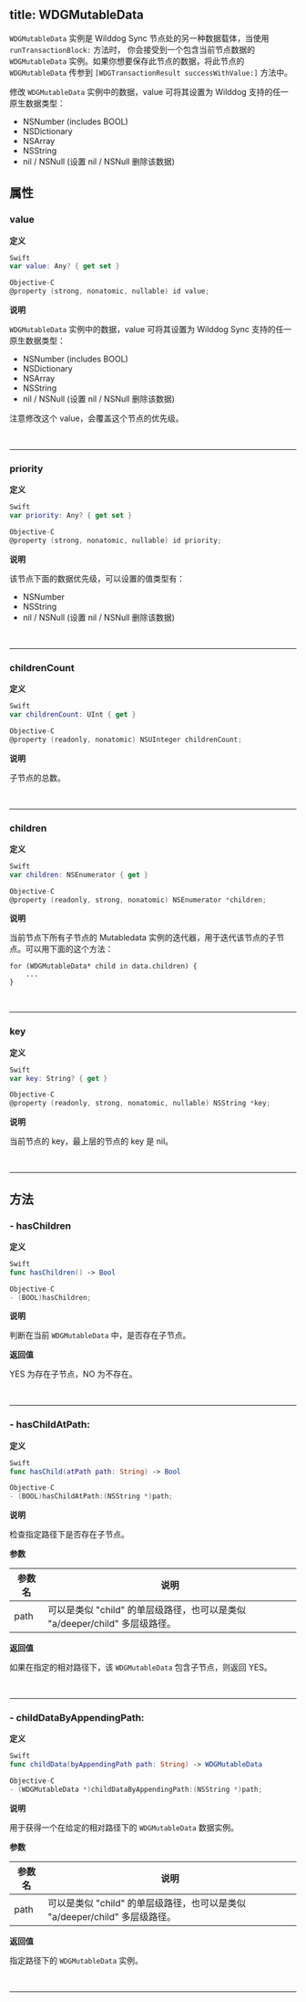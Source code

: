 title: WDGMutableData
---

`WDGMutableData` 实例是 Wilddog Sync 节点处的另一种数据载体，当使用 `runTransactionBlock:` 方法时，
你会接受到一个包含当前节点数据的 `WDGMutableData` 实例。如果你想要保存此节点的数据，将此节点的
`WDGMutableData` 传参到 `[WDGTransactionResult successWithValue:]` 方法中。

修改 `WDGMutableData` 实例中的数据，value 可将其设置为 Wilddog 支持的任一原生数据类型：

 * NSNumber (includes BOOL)
 * NSDictionary
 * NSArray
 * NSString
 * nil / NSNull (设置 nil / NSNull 删除该数据)


## 属性

### value

**定义**

```swift
Swift
var value: Any? { get set }
```
```objectivec
Objective-C
@property (strong, nonatomic, nullable) id value;
```

**说明**

`WDGMutableData` 实例中的数据，value 可将其设置为 Wilddog Sync 支持的任一原生数据类型：

* NSNumber (includes BOOL)
* NSDictionary
* NSArray
* NSString
* nil / NSNull (设置 nil / NSNull 删除该数据)

注意修改这个 value，会覆盖这个节点的优先级。

</br>

---

### priority

**定义**

```swift
Swift
var priority: Any? { get set }
```
```objectivec
Objective-C
@property (strong, nonatomic, nullable) id priority;
```

**说明**

该节点下面的数据优先级，可以设置的值类型有：

* NSNumber
* NSString
* nil / NSNull (设置 nil / NSNull 删除该数据)

</br>

---

### childrenCount

**定义**

```swift
Swift
var childrenCount: UInt { get }
```
```objectivec
Objective-C
@property (readonly, nonatomic) NSUInteger childrenCount;
```

**说明**

子节点的总数。

</br>

---

### children

**定义**

```swift
Swift
var children: NSEnumerator { get }
```
```objectivec
Objective-C
@property (readonly, strong, nonatomic) NSEnumerator *children;
```

**说明**

当前节点下所有子节点的 Mutabledata 实例的迭代器，用于迭代该节点的子节点。可以用下面的这个方法：

    for (WDGMutableData* child in data.children) {
        ...
    }

</br>

---

### key

**定义**

```swift
Swift
var key: String? { get }
```
```objectivec
Objective-C
@property (readonly, strong, nonatomic, nullable) NSString *key;
```

**说明**

当前节点的 key，最上层的节点的 key 是 nil。

</br>

---





## 方法

### - hasChildren

**定义**

```swift
Swift
func hasChildren() -> Bool
```
```objectivec
Objective-C
- (BOOL)hasChildren;
```

**说明**

判断在当前 `WDGMutableData` 中，是否存在子节点。
 



**返回值**

YES 为存在子节点，NO 为不存在。


</br>

---

### - hasChildAtPath:

**定义**

```swift
Swift
func hasChild(atPath path: String) -> Bool
```
```objectivec
Objective-C
- (BOOL)hasChildAtPath:(NSString *)path;
```

**说明**

检查指定路径下是否存在子节点。
 


**参数**

 参数名 | 说明 
---|---
path|可以是类似 "child" 的单层级路径，也可以是类似 "a/deeper/child" 多层级路径。




**返回值**

如果在指定的相对路径下，该 `WDGMutableData` 包含子节点，则返回 YES。


</br>

---

### - childDataByAppendingPath:

**定义**

```swift
Swift
func childData(byAppendingPath path: String) -> WDGMutableData
```
```objectivec
Objective-C
- (WDGMutableData *)childDataByAppendingPath:(NSString *)path;
```

**说明**

用于获得一个在给定的相对路径下的 `WDGMutableData` 数据实例。
 


**参数**

 参数名 | 说明 
---|---
path|可以是类似 "child" 的单层级路径，也可以是类似 "a/deeper/child" 多层级路径。




**返回值**

指定路径下的 `WDGMutableData` 实例。


</br>

---



